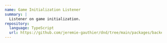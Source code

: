 ```yaml
---
name: Game Initialization Listener
summary: |
  Listener on game initialization.
repository:
  language: TypeScript
  url: https://github.com/jeremie-gauthier/dnd/tree/main/packages/backend/src/game/events/listeners/game-initialization
---
```


<NodeGraph />
